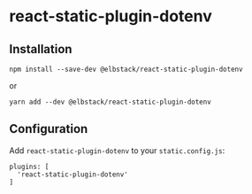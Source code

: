 # react-static-plugin-dotenv

## Installation

```
npm install --save-dev @elbstack/react-static-plugin-dotenv
```
or
```
yarn add --dev @elbstack/react-static-plugin-dotenv
```

## Configuration

Add `react-static-plugin-dotenv` to your `static.config.js`:

```
plugins: [
  'react-static-plugin-dotenv'
]
```
